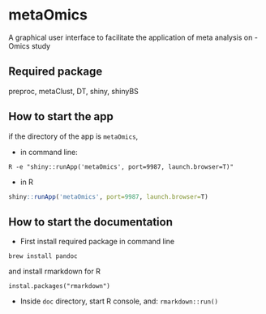 # metaOmics
A graphical user interface to facilitate the application of meta analysis on -Omics study

## Required package
preproc, metaClust, DT, shiny, shinyBS

## How to start the app
if the directory of the app is `metaOmics`,
* in command line:
```
R -e "shiny::runApp('metaOmics', port=9987, launch.browser=T)"
```
* in R
```R
shiny::runApp('metaOmics', port=9987, launch.browser=T)
```

## How to start the documentation
* First install required package in command line
```
brew install pandoc
```
and install rmarkdown for R
```
instal.packages("rmarkdown")
```
* Inside `doc` directory, start R console, and: `rmarkdown::run()`
